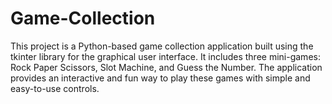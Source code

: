 # Game-Collection
This project is a Python-based game collection application built using the tkinter library for the graphical user interface. It includes three mini-games: Rock Paper Scissors, Slot Machine, and Guess the Number. The application provides an interactive and fun way to play these games with simple and easy-to-use controls. 
